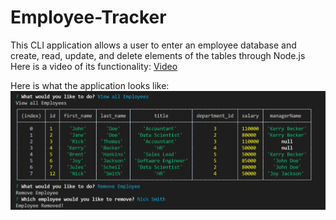 # Employee-Tracker
This CLI application allows a user to enter an employee database and create, read, update, and delete elements of the tables through Node.js 
Here is a video of its functionality: [Video](https://drive.google.com/file/d/1WskXD2vCtebZ9x3HJFZ1dfcN_ihhtsPU/view)

Here is what the application looks like: 
![Portfolio Site](./Assets/screenshot.png)
